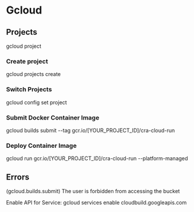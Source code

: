 # Gcloud
## Projects
gcloud project
### Create project
gcloud projects create <project-name>

### Switch Projects
gcloud config set project <project-name>

### Submit Docker Container Image

gcloud builds submit --tag gcr.io/[YOUR_PROJECT_ID]/cra-cloud-run

### Deploy Container Image
gcloud run gcr.io/[YOUR_PROJECT_ID]/cra-cloud-run --platform-managed


## Errors
(gcloud.builds.submit) The user is forbidden from accessing the bucket

Enable API for Service: gcloud services enable cloudbuild.googleapis.com    


